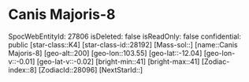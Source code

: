 ﻿---
location: [-12.04,103.55,200]
type: Station
tags:
- astro/Star

---

# Canis Majoris-8

SpocWebEntityId: 27806
isDeleted: false
isReadOnly: false
confidential: public
[star-class::K4]
[star-class-id::28192]
[Mass-sol::]
[name::Canis Majoris-8]
[geo-alt::200]
[geo-lon::103.55]
[geo-lat::-12.04]
[geo-lon-v::-0.01]
[geo-lat-v::-0.02]
[bright-min::41]
[bright-max::41]
[Zodiac-index::8]
[ZodiacId::28096]
[NextStarId::]

